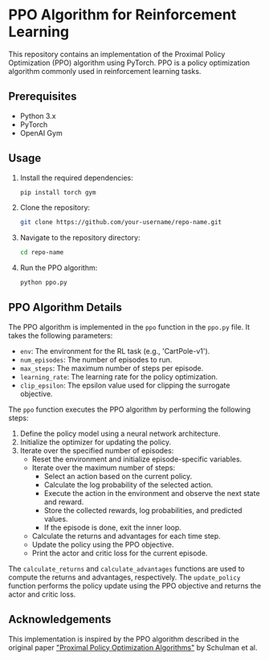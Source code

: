 # PPO Algorithm for Reinforcement Learning

This repository contains an implementation of the Proximal Policy Optimization (PPO) algorithm using PyTorch. PPO is a policy optimization algorithm commonly used in reinforcement learning tasks.

## Prerequisites
- Python 3.x
- PyTorch
- OpenAI Gym

## Usage
1. Install the required dependencies:
   ```bash
   pip install torch gym
   ```

2. Clone the repository:
   ```bash
   git clone https://github.com/your-username/repo-name.git
   ```

3. Navigate to the repository directory:
   ```bash
   cd repo-name
   ```

4. Run the PPO algorithm:
   ```bash
   python ppo.py
   ```

## PPO Algorithm Details
The PPO algorithm is implemented in the `ppo` function in the `ppo.py` file. It takes the following parameters:
- `env`: The environment for the RL task (e.g., 'CartPole-v1').
- `num_episodes`: The number of episodes to run.
- `max_steps`: The maximum number of steps per episode.
- `learning_rate`: The learning rate for the policy optimization.
- `clip_epsilon`: The epsilon value used for clipping the surrogate objective.

The `ppo` function executes the PPO algorithm by performing the following steps:
1. Define the policy model using a neural network architecture.
2. Initialize the optimizer for updating the policy.
3. Iterate over the specified number of episodes:
   - Reset the environment and initialize episode-specific variables.
   - Iterate over the maximum number of steps:
     - Select an action based on the current policy.
     - Calculate the log probability of the selected action.
     - Execute the action in the environment and observe the next state and reward.
     - Store the collected rewards, log probabilities, and predicted values.
     - If the episode is done, exit the inner loop.
   - Calculate the returns and advantages for each time step.
   - Update the policy using the PPO objective.
   - Print the actor and critic loss for the current episode.

The `calculate_returns` and `calculate_advantages` functions are used to compute the returns and advantages, respectively. The `update_policy` function performs the policy update using the PPO objective and returns the actor and critic loss.

## Acknowledgements
This implementation is inspired by the PPO algorithm described in the original paper ["Proximal Policy Optimization Algorithms"](https://arxiv.org/abs/1707.06347) by Schulman et al.
